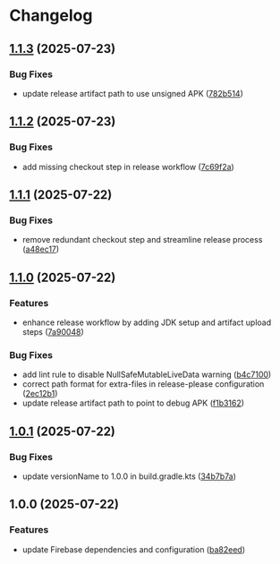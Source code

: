 # Changelog

## [1.1.3](https://github.com/kevinah95/PrototypeFirebaseRelease/compare/v1.1.2...v1.1.3) (2025-07-23)


### Bug Fixes

* update release artifact path to use unsigned APK ([782b514](https://github.com/kevinah95/PrototypeFirebaseRelease/commit/782b5148b63124464af1945c6a813412b131a73f))

## [1.1.2](https://github.com/kevinah95/PrototypeFirebaseRelease/compare/v1.1.1...v1.1.2) (2025-07-23)


### Bug Fixes

* add missing checkout step in release workflow ([7c69f2a](https://github.com/kevinah95/PrototypeFirebaseRelease/commit/7c69f2a381083918d39ad1422d16c7d3fb6f28f9))

## [1.1.1](https://github.com/kevinah95/PrototypeFirebaseRelease/compare/v1.1.0...v1.1.1) (2025-07-22)


### Bug Fixes

* remove redundant checkout step and streamline release process ([a48ec17](https://github.com/kevinah95/PrototypeFirebaseRelease/commit/a48ec17034fe1cdc51bd8bca0d07ef8824be00c9))

## [1.1.0](https://github.com/kevinah95/PrototypeFirebaseRelease/compare/v1.0.1...v1.1.0) (2025-07-22)


### Features

* enhance release workflow by adding JDK setup and artifact upload steps ([7a90048](https://github.com/kevinah95/PrototypeFirebaseRelease/commit/7a90048024ee085a54c3f883935c47f467cb4123))


### Bug Fixes

* add lint rule to disable NullSafeMutableLiveData warning ([b4c7100](https://github.com/kevinah95/PrototypeFirebaseRelease/commit/b4c7100321887aa744cadcef4823a12cd43163c7))
* correct path format for extra-files in release-please configuration ([2ec12b1](https://github.com/kevinah95/PrototypeFirebaseRelease/commit/2ec12b19e015b57d81cb9c3ca2fe70b4ca99ef64))
* update release artifact path to point to debug APK ([f1b3162](https://github.com/kevinah95/PrototypeFirebaseRelease/commit/f1b3162b73cb57e5a9d30071253c014a3d77246e))

## [1.0.1](https://github.com/kevinah95/PrototypeFirebaseRelease/compare/v1.0.0...v1.0.1) (2025-07-22)


### Bug Fixes

* update versionName to 1.0.0 in build.gradle.kts ([34b7b7a](https://github.com/kevinah95/PrototypeFirebaseRelease/commit/34b7b7a883f4bd64431604ffef25edde27a93dcf))

## 1.0.0 (2025-07-22)


### Features

* update Firebase dependencies and configuration ([ba82eed](https://github.com/kevinah95/PrototypeFirebaseRelease/commit/ba82eed2a8c5384cf46a8684d1c7ef868b814789))
